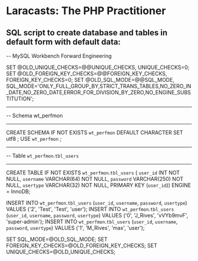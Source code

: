 # Laracasts: The PHP Practitioner
 
## SQL script to create database and tables in default form with default data:

-- MySQL Workbench Forward Engineering

SET @OLD_UNIQUE_CHECKS=@@UNIQUE_CHECKS, UNIQUE_CHECKS=0;
SET @OLD_FOREIGN_KEY_CHECKS=@@FOREIGN_KEY_CHECKS, FOREIGN_KEY_CHECKS=0;
SET @OLD_SQL_MODE=@@SQL_MODE, SQL_MODE='ONLY_FULL_GROUP_BY,STRICT_TRANS_TABLES,NO_ZERO_IN_DATE,NO_ZERO_DATE,ERROR_FOR_DIVISION_BY_ZERO,NO_ENGINE_SUBSTITUTION';

-- -----------------------------------------------------
-- Schema wt_perfmon
-- -----------------------------------------------------
CREATE SCHEMA IF NOT EXISTS `wt_perfmon` DEFAULT CHARACTER SET utf8 ;
USE `wt_perfmon` ;

-- -----------------------------------------------------
-- Table `wt_perfmon`.`tbl_users`
-- -----------------------------------------------------
CREATE TABLE IF NOT EXISTS `wt_perfmon`.`tbl_users` (
  `user_id` INT NOT NULL,
  `username` VARCHAR(64) NOT NULL,
  `password` VARCHAR(250) NOT NULL,
  `usertype` VARCHAR(32) NOT NULL,
  PRIMARY KEY (`user_id`))
ENGINE = InnoDB;

INSERT INTO `wt_perfmon`.`tbl_users` (`user_id`, `username`, `password`, `usertype`) VALUES ('2', 'Test', 'Test', 'user');
INSERT INTO `wt_perfmon`.`tbl_users` (`user_id`, `username`, `password`, `usertype`) VALUES ('0', 'J_Rives', 'vVYb9mvF', 'super-admin');
INSERT INTO `wt_perfmon`.`tbl_users` (`user_id`, `username`, `password`, `usertype`) VALUES ('1', 'M_Rives', 'max', 'user');

SET SQL_MODE=@OLD_SQL_MODE;
SET FOREIGN_KEY_CHECKS=@OLD_FOREIGN_KEY_CHECKS;
SET UNIQUE_CHECKS=@OLD_UNIQUE_CHECKS;

